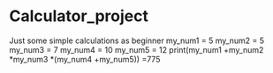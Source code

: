 # Calculator_project
Just some simple calculations as beginner 
my_num1 = 5
my_num2 = 5
my_num3 = 7
my_num4 = 10
my_num5 = 12
print(my_num1 +my_num2 *my_num3 *(my_num4 +my_num5))
=775